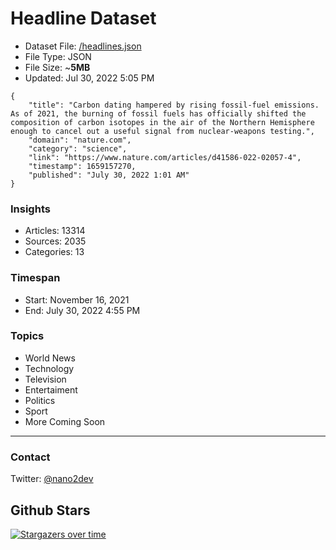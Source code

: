 # Headline Dataset

- Dataset File: [/headlines.json](https://raw.githubusercontent.com/fwd/news/master/headlines.json) 
- File Type: JSON
- File Size: ~**5MB**
- Updated: Jul 30, 2022 5:05 PM

```
{
    "title": "Carbon dating hampered by rising fossil-fuel emissions. As of 2021, the burning of fossil fuels has officially shifted the composition of carbon isotopes in the air of the Northern Hemisphere enough to cancel out a useful signal from nuclear-weapons testing.",
    "domain": "nature.com",
    "category": "science",
    "link": "https://www.nature.com/articles/d41586-022-02057-4",
    "timestamp": 1659157270,
    "published": "July 30, 2022 1:01 AM"
}
```

### Insights

- Articles: 13314
- Sources: 2035
- Categories: 13

### Timespan

- Start: November 16, 2021
- End: July 30, 2022 4:55 PM

### Topics

- World News
- Technology
- Television
- Entertaiment
- Politics
- Sport
- More Coming Soon

---

### Contact 

Twitter: [@nano2dev](https://twitter.com/nano2dev)

## Github Stars

[![Stargazers over time](https://starchart.cc/fwd/news.svg)](https://starchart.cc/fwd/news)
	